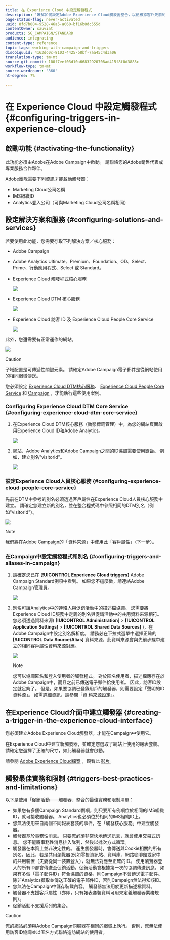 ```yaml
---
title: 在 Experience Cloud 中設定觸發程式
description: '瞭解如何設定Adobe Experience Cloud觸發器整合，以便根據客戶先前的行為開始傳送個人化的傳送內容。 '
page-status-flag: never-activated
uuid: 8fd7b804-9528-46a5-a060-bf16b8dc555d
contentOwner: sauviat
products: SG_CAMPAIGN/STANDARD
audience: integrating
content-type: reference
topic-tags: working-with-campaign-and-triggers
discoiquuid: 4163dc0c-8103-4425-b8bf-7aa45c4d3a06
translation-type: tm+mt
source-git-commit: 100f7eef03d10a66832920708ad415f8f0d3883c
workflow-type: tm+mt
source-wordcount: '860'
ht-degree: 7%

---
```



# 在 Experience Cloud 中設定觸發程式{#configuring-triggers-in-experience-cloud}

## 啟動功能 {#activating-the-functionality}

此功能必須由Adobe在Adobe Campaign中啟動。 請聯絡您的Adobe銷售代表或專業服務合作夥伴。

Adobe團隊需要下列資訊才能啟動觸發器：

* Marketing Cloud公司名稱
* IMS組織ID
* Analytics登入公司（可與Marketing Cloud公司名稱相同）

## 設定解決方案和服務 {#configuring-solutions-and-services}

若要使用此功能，您需要存取下列解決方案／核心服務：

* Adobe Campaign
* Adobe Analytics Ultimate、Premium、Foundation、OD、Select、Prime、行動應用程式、Select 或 Standard。
* Experience Cloud 觸發程式核心服務

   ![](assets/trigger_uc_prereq_1.png)

* Experience Cloud DTM 核心服務

   ![](assets/trigger_uc_prereq_2.png)

* Experience Cloud 訪客 ID 及 Experience Cloud People Core Service

   ![](assets/trigger_uc_prereq_3.png)

此外，您還需要有正常運作的網站。

![](assets/trigger_uc_prereq_4.png)

>[!CAUTION]
>
>子域配置是可傳遞性關鍵元素。 請確定Adobe Campaign電子郵件是從網站使用的相同網域傳送。

您必須設定 [Experience Cloud DTM核心服務](#configuring-experience-cloud-dtm-core-service)、 [Experience Cloud People Core Service](#configuring-experience-cloud-people-core-service) 和 [Campaign](#configuring-triggers-and-aliases-in-campaign) ，才能執行這些使用案例。

### Configuring Experience Cloud DTM Core Service {#configuring-experience-cloud-dtm-core-service}

1. 在Experience Cloud DTM核心服務（動態標籤管理）中，為您的網站頁面啟用Experience Cloud ID和Adobe Analytics。

   ![](assets/trigger_uc_conf_1.png)

1. 網站、Adobe Analytics和Adobe Campaign之間的ID協調需要使用鋸齒。 例如，建立別名&quot;visitorid&quot;。

   ![](assets/trigger_uc_conf_2.png)

### 設定Experience Cloud人員核心服務 {#configuring-experience-cloud-people-core-service}

先前在DTM中參考的別名必須透過客戶屬性在Experience Cloud人員核心服務中建立。 請確定您建立新的別名，並在整合程式碼中參照相同的DTM別名（例如&quot;visitorid&quot;）。

![](assets/trigger_uc_conf_3.png)

>[!NOTE]
>
>我們將在Adobe Campaign的「資料來源」中使用此「客戶屬性」（下一步）。

### 在Campaign中設定觸發程式和別名 {#configuring-triggers-and-aliases-in-campaign}

1. 請確定您已在 **[!UICONTROL Experience Cloud triggers]** Adobe Campaign Standard例項中看到。 如果您不這麼做，請連絡Adobe Campaign管理員。

   ![](assets/remarketing_1.png)

1. 別名可讓Analytics中的連絡人與促銷活動中的描述檔協調。 您需要將Experience Cloud ID服務中定義的別名與促銷活動中的共用資料來源相符。 您必須透過資料來源( **[!UICONTROL Administration]** > **[!UICONTROL Application Settings]** > **[!UICONTROL Shared Data Sources]** )，在Adobe Campaign中設定別名解析度。 請務必在下拉式選單中選擇正確的 **[!UICONTROL Data Source/Alias]** 資料來源，此資料來源會與先前步驟中建立的相同客戶屬性資料來源對應。

   ![](assets/trigger_uc_conf_5.png)

   >[!NOTE]
   >
   >您可以協調匿名和登入使用者的觸發程式。 對於匿名使用者，描述檔應存在於Adobe Campaign中，而且之前已傳送電子郵件給使用者。 因此，訪客ID設定就足夠了。 但是，如果要協調已登錄用戶的觸發器，則需要設定「聲明的ID資料源」。 如需詳細資訊，請參閱「資 [料來源設定」](../../integrating/using/provisioning-and-configuring-integration-with-audience-manager-or-people-core-service.md#step-2--configure-the-data-sources)。

## 在Experience Cloud介面中建立觸發器 {#creating-a-trigger-in-the-experience-cloud-interface}

您必須建立Adobe Experience Cloud觸發器，才能在Campaign中使用它。

在Experience Cloud中建立新觸發器，並確定您選取了網站上使用的報表套裝。 請確定您選擇了正確的尺寸，如此觸發器就會啟動。

請參閱 [Adobe Experience Cloud檔案](https://docs.adobe.com/content/help/zh-Hant/core-services/interface/activation/triggers.html) ，觀看此 [影片](https://helpx.adobe.com/tw/marketing-cloud/how-to/email-marketing.html#step-two)。

## 觸發最佳實務和限制 {#triggers-best-practices-and-limitations}

以下是使用「促銷活動——觸發器」整合的最佳實務和限制清單：

* 如果您有多個Campaign Standard例項，則只要所有例項位於相同的IMS組織ID，就可接收觸發器。 Analytics也必須位於相同的IMS組織ID上。
* 您無法使用來自兩個不同報表套裝的事件，在「觸發核心服務」中建立觸發器。
* 觸發器基於事務性消息。 只要您必須非常快地傳送訊息，就會使用交易式訊息。 您不能將事務性消息排入隊列，然後以批次方式循環。
* 觸發器在本質上並非決定性的。 產生觸發器時，會傳送與Cookie相關的所有別名，因此，若是共用瀏覽器(例如零售資訊站、資料庫、網路咖啡館或家中的共用裝置（夫妻從同一裝置登入），就無法對應至正確的ID。 使用瀏覽器登入的所有ID都會傳送至促銷活動，促銷活動會根據第一次的協調傳送訊息。 如果有多個「電子郵件ID」符合協調的資格，則Campaign不會傳送電子郵件。 除非Analytics擷取並傳送正確的電子郵件ID，否則Campaign無法得知該ID。
* 您無法在Campaign中儲存裝載內容。 觸發器無法用於更新描述檔資料。
* 觸發器不支援客戶屬性（亦即，只有報表套裝資料可用來定義觸發器業務規則）。
* 促銷活動不支援系列的集合。

>[!CAUTION]
>
>您的網站必須與Adobe Campaign伺服器在相同的網域上執行。 否則，您無法使用訪客ID協調並以匿名方式聯絡造訪網站的使用者。

